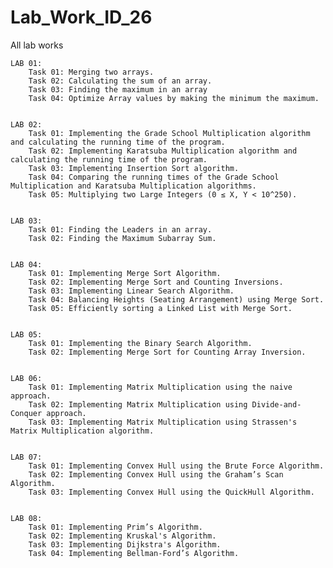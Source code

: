 # Lab_Work_ID_26
 All lab works
    
    LAB 01:
        Task 01: Merging two arrays.
        Task 02: Calculating the sum of an array.
        Task 03: Finding the maximum in an array
        Task 04: Optimize Array values by making the minimum the maximum.


    LAB 02:
        Task 01: Implementing the Grade School Multiplication algorithm and calculating the running time of the program.
        Task 02: Implementing Karatsuba Multiplication algorithm and calculating the running time of the program.
        Task 03: Implementing Insertion Sort algorithm.
        Task 04: Comparing the running times of the Grade School Multiplication and Karatsuba Multiplication algorithms.
        Task 05: Multiplying two Large Integers (0 ≤ X, Y < 10^250).


    LAB 03:
        Task 01: Finding the Leaders in an array.
        Task 02: Finding the Maximum Subarray Sum.

    
    LAB 04:
        Task 01: Implementing Merge Sort Algorithm.
        Task 02: Implementing Merge Sort and Counting Inversions.
        Task 03: Implementing Linear Search Algorithm.
        Task 04: Balancing Heights (Seating Arrangement) using Merge Sort.
        Task 05: Efficiently sorting a Linked List with Merge Sort.


    LAB 05:
        Task 01: Implementing the Binary Search Algorithm.
        Task 02: Implementing Merge Sort for Counting Array Inversion.


    LAB 06:
        Task 01: Implementing Matrix Multiplication using the naive approach.
        Task 02: Implementing Matrix Multiplication using Divide-and-Conquer approach.
        Task 03: Implementing Matrix Multiplication using Strassen's Matrix Multiplication algorithm.


    LAB 07:
        Task 01: Implementing Convex Hull using the Brute Force Algorithm. 
        Task 02: Implementing Convex Hull using the Graham’s Scan Algorithm. 
        Task 03: Implementing Convex Hull using the QuickHull Algorithm.


    LAB 08:
        Task 01: Implementing Prim’s Algorithm.
        Task 02: Implementing Kruskal's Algorithm.
        Task 03: Implementing Dijkstra's Algorithm.
        Task 04: Implementing Bellman-Ford’s Algorithm.
